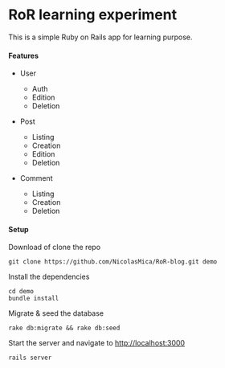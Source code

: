 # RoR learning experiment

This is a simple Ruby on Rails app for learning purpose.

#### Features

- User
    - Auth
	- Edition
	- Deletion
	
- Post
	- Listing
	- Creation
	- Edition
	- Deletion
	
- Comment
    - Listing
    - Creation
    - Deletion

#### Setup

Download of clone the repo
```shell
git clone https://github.com/NicolasMica/RoR-blog.git demo
```
 
Install the dependencies
```shell
cd demo
bundle install
```

Migrate & seed the database
```shell
rake db:migrate && rake db:seed
```

Start the server and navigate to [http://localhost:3000](http://localhost:3000)
```shell
rails server
```
